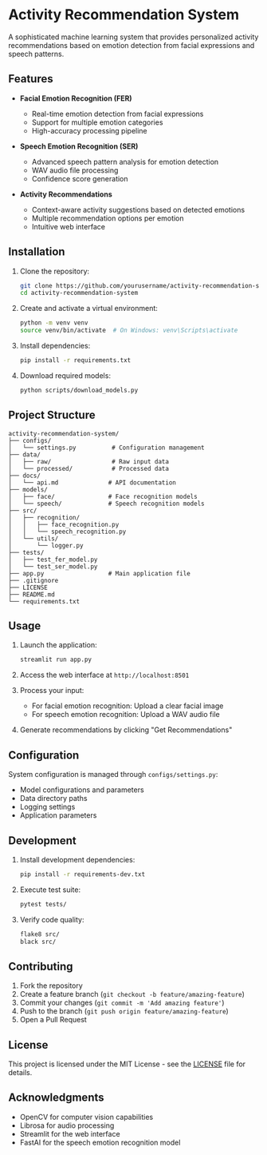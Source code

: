# Activity Recommendation System

A sophisticated machine learning system that provides personalized activity recommendations based on emotion detection from facial expressions and speech patterns.

## Features

- **Facial Emotion Recognition (FER)**
  - Real-time emotion detection from facial expressions
  - Support for multiple emotion categories
  - High-accuracy processing pipeline

- **Speech Emotion Recognition (SER)**
  - Advanced speech pattern analysis for emotion detection
  - WAV audio file processing
  - Confidence score generation

- **Activity Recommendations**
  - Context-aware activity suggestions based on detected emotions
  - Multiple recommendation options per emotion
  - Intuitive web interface

## Installation

1. Clone the repository:
   ```bash
   git clone https://github.com/yourusername/activity-recommendation-system.git
   cd activity-recommendation-system
   ```

2. Create and activate a virtual environment:
   ```bash
   python -m venv venv
   source venv/bin/activate  # On Windows: venv\Scripts\activate
   ```

3. Install dependencies:
   ```bash
   pip install -r requirements.txt
   ```

4. Download required models:
   ```bash
   python scripts/download_models.py
   ```

## Project Structure

```
activity-recommendation-system/
├── configs/
│   └── settings.py          # Configuration management
├── data/
│   ├── raw/                 # Raw input data
│   └── processed/           # Processed data
├── docs/
│   └── api.md              # API documentation
├── models/
│   ├── face/               # Face recognition models
│   └── speech/             # Speech recognition models
├── src/
│   ├── recognition/
│   │   ├── face_recognition.py
│   │   └── speech_recognition.py
│   └── utils/
│       └── logger.py
├── tests/
│   ├── test_fer_model.py
│   └── test_ser_model.py
├── app.py                  # Main application file
├── .gitignore
├── LICENSE
├── README.md
└── requirements.txt
```

## Usage

1. Launch the application:
   ```bash
   streamlit run app.py
   ```

2. Access the web interface at `http://localhost:8501`

3. Process your input:
   - For facial emotion recognition: Upload a clear facial image
   - For speech emotion recognition: Upload a WAV audio file

4. Generate recommendations by clicking "Get Recommendations"

## Configuration

System configuration is managed through `configs/settings.py`:

- Model configurations and parameters
- Data directory paths
- Logging settings
- Application parameters

## Development

1. Install development dependencies:
   ```bash
   pip install -r requirements-dev.txt
   ```

2. Execute test suite:
   ```bash
   pytest tests/
   ```

3. Verify code quality:
   ```bash
   flake8 src/
   black src/
   ```

## Contributing

1. Fork the repository
2. Create a feature branch (`git checkout -b feature/amazing-feature`)
3. Commit your changes (`git commit -m 'Add amazing feature'`)
4. Push to the branch (`git push origin feature/amazing-feature`)
5. Open a Pull Request

## License

This project is licensed under the MIT License - see the [LICENSE](LICENSE) file for details.

## Acknowledgments

- OpenCV for computer vision capabilities
- Librosa for audio processing
- Streamlit for the web interface
- FastAI for the speech emotion recognition model
